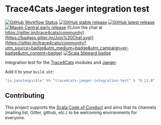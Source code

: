 # Trace4Cats Jaeger integration test

[![GitHub Workflow Status](https://img.shields.io/github/workflow/status/trace4cats/trace4cats-jaeger-integration-test/Continuous%20Integration)](https://github.com/trace4cats/trace4cats-jaeger-integration-test/actions?query=workflow%3A%22Continuous%20Integration%22)
[![GitHub stable release](https://img.shields.io/github/v/release/trace4cats/trace4cats-jaeger-integration-test?label=stable&sort=semver)](https://github.com/trace4cats/trace4cats-jaeger-integration-test/releases)
[![GitHub latest release](https://img.shields.io/github/v/release/trace4cats/trace4cats-jaeger-integration-test?label=latest&include_prereleases&sort=semver)](https://github.com/trace4cats/trace4cats-jaeger-integration-test/releases)
[![Maven Central early release](https://img.shields.io/maven-central/v/io.janstenpickle/trace4cats-jaeger-integration-test_2.13?label=early)](https://maven-badges.herokuapp.com/maven-central/io.janstenpickle/trace4cats-jaeger-integration-test_2.13)
[![Join the chat at https://gitter.im/trace4cats/community](https://badges.gitter.im/Join%20Chat.svg)](https://gitter.im/trace4cats/community?utm_source=badge&utm_medium=badge&utm_campaign=pr-badge&utm_content=badge)
[![Scala Steward badge](https://img.shields.io/badge/Scala_Steward-helping-blue.svg?style=flat&logo=data:image/png;base64,iVBORw0KGgoAAAANSUhEUgAAAA4AAAAQCAMAAAARSr4IAAAAVFBMVEUAAACHjojlOy5NWlrKzcYRKjGFjIbp293YycuLa3pYY2LSqql4f3pCUFTgSjNodYRmcXUsPD/NTTbjRS+2jomhgnzNc223cGvZS0HaSD0XLjbaSjElhIr+AAAAAXRSTlMAQObYZgAAAHlJREFUCNdNyosOwyAIhWHAQS1Vt7a77/3fcxxdmv0xwmckutAR1nkm4ggbyEcg/wWmlGLDAA3oL50xi6fk5ffZ3E2E3QfZDCcCN2YtbEWZt+Drc6u6rlqv7Uk0LdKqqr5rk2UCRXOk0vmQKGfc94nOJyQjouF9H/wCc9gECEYfONoAAAAASUVORK5CYII=)](https://scala-steward.org)

Integration test for the [Trace4Cats] modules and [Jaeger].

Add it to your `build.sbt`:

```scala
"io.janstenpickle" %% "trace4cats-jaeger-integration-test" % "0.13.0"
```

## Contributing

This project supports the [Scala Code of Conduct](https://typelevel.org/code-of-conduct.html) and aims that its channels
(mailing list, Gitter, github, etc.) to be welcoming environments for everyone.

[Trace4Cats]: https://github.com/trace4cats/trace4cats
[Jaeger]: https://www.jaegertracing.io/
